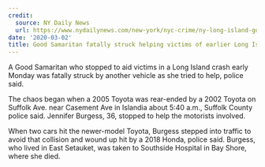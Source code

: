 ```yaml
---
credit:
  source: NY Daily News
  url: https://www.nydailynews.com/new-york/nyc-crime/ny-long-island-good-samaritan-killed-crash-20200302-wagr35mnq5de5ouoffkom4445m-story.html
date: '2020-03-02'
title: Good Samaritan fatally struck helping victims of earlier Long Island crash
---
```

A Good Samaritan who stopped to aid victims in a Long Island crash early Monday was fatally struck by another vehicle as she tried to help, police said.

The chaos began when a 2005 Toyota was rear-ended by a 2002 Toyota on Suffolk Ave. near Casement Ave in Islandia about 5:40 a.m., Suffolk County police said.
Jennifer Burgess, 36, stopped to help the motorists involved.

When two cars hit the newer-model Toyota, Burgess stepped into traffic to avoid that collision and wound up hit by a 2018 Honda, police said.
Burgess, who lived in East Setauket, was taken to Southside Hospital in Bay Shore, where she died.
